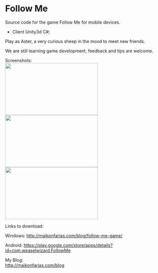 Follow Me
=========

Source code for the game Follow Me for mobile devices.
- Client Unity3d C#;

Play as Aster, a very curious sheep in the mood to meet new friends.

We are still learning game development, feedback and tips are welcome.

Screenshots:<br />
<a href="http://maikonfarias.com/blog/wp-content/uploads/2015/11/Screenshot_2015-11-29-00-47-37.png"><img class="alignnone wp-image-312" src="http://maikonfarias.com/blog/wp-content/uploads/2015/11/Screenshot_2015-11-29-00-47-37.png" width="300" height="169" /></a>
<a href="http://maikonfarias.com/blog/wp-content/uploads/2015/11/Screenshot_2015-12-19-20-36-56.png"><img class="alignnone wp-image-310" src="http://maikonfarias.com/blog/wp-content/uploads/2015/11/Screenshot_2015-12-19-20-36-56.png" width="300" height="169" /></a>
<a href="http://maikonfarias.com/blog/wp-content/uploads/2015/11/Screenshot_2015-12-19-20-35-55.png"><img class="alignnone wp-image-310" src="http://maikonfarias.com/blog/wp-content/uploads/2015/11/Screenshot_2015-12-19-20-35-55.png" width="300" height="169" /></a>

Links to download:

Windows:
http://maikonfarias.com/blog/follow-me-game/

Android:
https://play.google.com/store/apps/details?id=com.weaselwizard.FollowMe


My Blog:<br />
http://maikonfarias.com/blog
